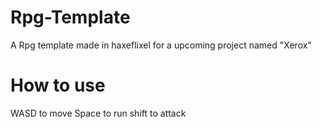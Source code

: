 # Rpg-Template
A Rpg template made in haxeflixel for a upcoming project named "Xerox"

# How to use
WASD to move
Space to run
shift to attack
